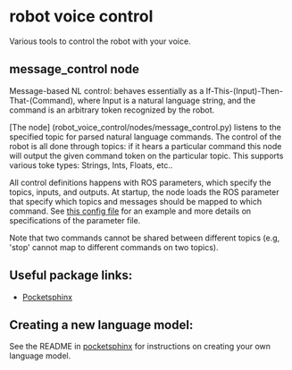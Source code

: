 # robot voice control

Various tools to control the robot with your voice.

## message_control node

Message-based NL control:
behaves essentially as a If-This-(Input)-Then-That-(Command),
where Input is a natural language string, and the command is an
arbitrary token recognized by the robot.

[The node] (robot_voice_control/nodes/message_control.py)
listens to the specified topic for parsed
natural language commands. The control of the robot is all done through topics: if
it hears a particular command this node will output the given command token on
the particular topic. This supports various toke types: Strings, Ints, Floats, etc..

All control definitions happens with ROS parameters, which specify the topics, inputs, and outputs.
At startup, the node loads the ROS parameter that specify which topics and messages
should be mapped to which command.  See
[this config file](robot_voice_control/config/allegro_hand_control.yaml)
for an example and more details on specifications of the parameter file.

Note that two commands cannot be shared between different topics (e.g,
'stop' cannot map to different commands on two topics).


## Useful package links:

  - [Pocketsphinx](https://github.com/felixduvallet/pocketsphinx)

## Creating a new language model:

See the README in [pocketsphinx](https://github.com/felixduvallet/pocketsphinx)
for instructions on creating your own language model.
